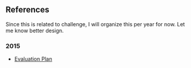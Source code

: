 
<h2> References </h2>

Since this is related to challenge, I will organize this per year for now. Let me know better design.

<h3> 2015 </h2>

* [Evaluation Plan](http://www.asvspoof.org/asvSpoof.pdf)
 
